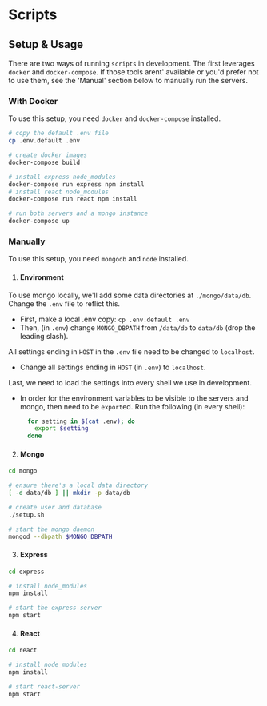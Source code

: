 # Scripts

## Setup & Usage

There are two ways of running `scripts` in development. The first leverages
`docker` and `docker-compose`. If those tools arent' available or you'd prefer
not to use them, see the 'Manual' section below to manually run the servers.

### With Docker

To use this setup, you need `docker` and `docker-compose` installed.

```sh
# copy the default .env file
cp .env.default .env

# create docker images
docker-compose build

# install express node_modules
docker-compose run express npm install
# install react node_modules
docker-compose run react npm install

# run both servers and a mongo instance
docker-compose up
```

### Manually

To use this setup, you need `mongodb` and `node` installed.

1. #### Environment

To use mongo locally, we'll add some data directories at `./mongo/data/db`.
Change the `.env` file to reflict this.

- First, make a local .env copy: `cp .env.default .env`
- Then, (in `.env`) change `MONGO_DBPATH` from `/data/db` to `data/db`
  (drop the leading slash).

All settings ending in `HOST` in the `.env` file need to be changed to `localhost`.

- Change all settings ending in `HOST` (in `.env`) to `localhost`.

Last, we need to load the settings into every shell we use in development.

- In order for the environment variables to be visible to the servers and
  mongo, then need to be `export`ed. Run the following (in every shell):

  ```sh
    for setting in $(cat .env); do
      export $setting
    done
  ```

2. #### Mongo

```sh
cd mongo

# ensure there's a local data directory
[ -d data/db ] || mkdir -p data/db

# create user and database
./setup.sh

# start the mongo daemon
mongod --dbpath $MONGO_DBPATH
```

3. #### Express

```sh
cd express

# install node_modules
npm install

# start the express server
npm start
```

4. #### React

```sh
cd react

# install node_modules
npm install

# start react-server
npm start
```
